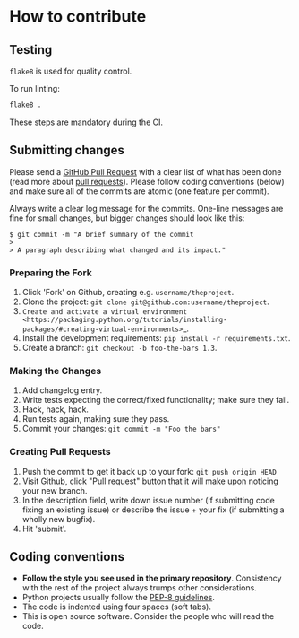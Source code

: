 # How to contribute

## Testing

`flake8` is used for quality control.

To run linting:

```bash
flake8 .
```

These steps are mandatory during the CI.

## Submitting changes

Please send a [GitHub Pull Request](https://github.com/josecastillolema/smart-OF-controller/pull/new/master) with a clear list of what has been done (read more about [pull requests](http://help.github.com/pull-requests/)). Please follow coding conventions (below) and make sure all of the commits are atomic (one feature per commit).

Always write a clear log message for the commits. One-line messages are fine for small changes, but bigger changes should look like this:

    $ git commit -m "A brief summary of the commit
    > 
    > A paragraph describing what changed and its impact."
    
### Preparing the Fork

1. Click 'Fork' on Github, creating e.g. ``username/theproject``.
2. Clone the project: ``git clone git@github.com:username/theproject``.
3. `Create and activate a virtual environment <https://packaging.python.org/tutorials/installing-packages/#creating-virtual-environments>`_.
4. Install the development requirements: ``pip install -r requirements.txt``.
5. Create a branch: ``git checkout -b foo-the-bars 1.3``.

### Making the Changes

1. Add changelog entry.
2. Write tests expecting the correct/fixed functionality; make sure they fail.
3. Hack, hack, hack.
4. Run tests again, making sure they pass.
5. Commit your changes: ``git commit -m "Foo the bars"``

### Creating Pull Requests

1. Push the commit to get it back up to your fork: ``git push origin HEAD``
2. Visit Github, click "Pull request" button that it will make upon
   noticing your new branch.
3. In the description field, write down issue number (if submitting code fixing
   an existing issue) or describe the issue + your fix (if submitting a wholly
   new bugfix).
4. Hit 'submit'.

## Coding conventions

  * **Follow the style you see used in the primary repository**. Consistency with
  the rest of the project always trumps other considerations.
  * Python projects usually follow the [PEP-8 guidelines](https://www.python.org/dev/peps/pep-0008/).
  * The code is indented using four spaces (soft tabs).
  * This is open source software. Consider the people who will read the code.
